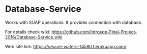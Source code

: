 # Database-Service

Works with SOAP operations.
It provides connection with database.

For details check wiki: https://github.com/Introsde-Final-Project-2016/Database-Service.wiki

Web site link: https://secure-waters-14580.herokuapp.com/ 
